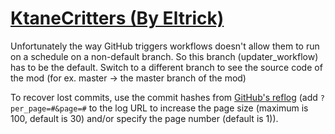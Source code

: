 # [KtaneCritters (By Eltrick)](https://github.com/Eltrick/KtaneCritters)

Unfortunately the way GitHub triggers workflows doesn't allow them to run on a schedule on a non-default branch. So this branch (updater_workflow) has to be the default. Switch to a different branch to see the source code of the mod (for ex. master -> the master branch of the mod)

To recover lost commits, use the commit hashes from [GitHub's reflog](https://api.github.com/repos/KtaneModules/KtaneCritters-Eltrick/events) (add `?per_page=#&page=#` to the log URL to increase the page size (maximum is 100, default is 30) and/or specify the page number (default is 1)).
